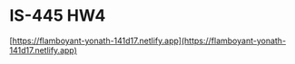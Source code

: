 # IS-445 HW4

[https://flamboyant-yonath-141d17.netlify.app](https://flamboyant-yonath-141d17.netlify.app)
